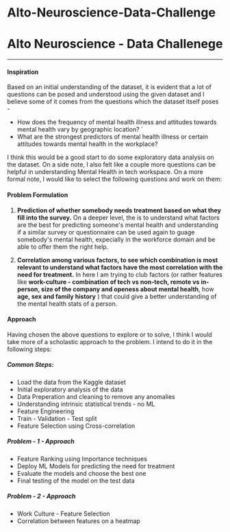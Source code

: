# Alto-Neuroscience-Data-Challenge
# **Alto Neuroscience - Data Challenege**

---


#### **Inspiration**

Based on an initial understanding of the dataset, it is evident that a lot of questions can be posed and understood using the given dataset and I believe some of it comes from the questions which the dataset itself poses - 

* How does the frequency of mental health illness and attitudes towards mental health vary by geographic location?
`
* What are the strongest predictors of mental health illness or certain attitudes towards mental health in the workplace?

I think this would be a good start to do some exploratory data analysis on the dataset. On a side note, I also felt like a couple more questions can be helpful in understanding Mental Health in tech workspace. On a more formal note, I would like to select the following questions and work on them:

#### **Problem Formulation**


1.   **Prediction of whether somebody needs treatment based on what they fill into the survey.** On a deeper level, the is to understand what factors are the best for predicting someone's mental health and understanding if a similar survey or questionnaire can be used again to guage somebody's mental health, expecially in the workforce domain and be able to offer them the right help. 

2.   **Correlation among various factors, to see which combination is most relevant to understand what factors have the most correlation with the need for treatment.** In here I am trying to club factors (or rather features like **work-culture - combination of tech vs non-tech, remote vs in-person, size of the company and openess about mental health**, how **age, sex and family history** ) that could give a better understanding of the mental health stats of a person. 

#### **Approach**

Having chosen the above questions to explore or to solve, I think I would take more of a scholastic approach to the problem. I intend to do it in the following steps:

##### **Common Steps:**
- Load the data from the Kaggle dataset
- Initial exploratory analysis of the data
- Data Preperation and cleaning to remove any anomalies
- Understanding intrinsic statistical trends - no ML
- Feature Engineering
- Train - Validation - Test split
- Feature Selection using Cross-correlation

##### **Problem - 1 - Approach**
- Feature Ranking using Importance techniques
- Deploy ML Models for predicting the need for treatment
- Evaluate the models and choose the best one
- Final testing of the model on the test data

##### **Problem - 2 - Approach**
- Work Culture - Feature Selection
- Correlation between features on a heatmap





